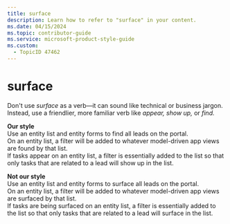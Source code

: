 ```yaml
---
title: surface
description: Learn how to refer to "surface" in your content.
ms.date: 04/15/2024
ms.topic: contributor-guide
ms.service: microsoft-product-style-guide
ms.custom:
  - TopicID 47462
---
```



# surface

Don't use *surface* as a verb—it can sound like technical or business jargon. Instead, use a friendlier, more familiar verb like *appear, show up,* or *find.*

**Our style**  
Use an entity list and entity forms to find all leads on the portal.  
On an entity list, a filter will be added to whatever model-driven app views are found by that list.  
If tasks appear on an entity list, a filter is essentially added to the list so that only tasks that are related to a lead will show up in the list.

**Not our style**  
Use an entity list and entity forms to surface all leads on the portal.  
On an entity list, a filter will be added to whatever model-driven app views are surfaced by that list.  
If tasks are being surfaced on an entity list, a filter is essentially added to the list so that only tasks that are related to a lead will surface in the list.

